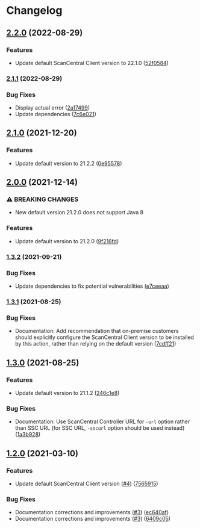 # Changelog

## [2.2.0](https://www.github.com/fortify/gha-setup-scancentral-client/compare/v2.1.1...v2.2.0) (2022-08-29)


### Features

* Update default ScanCentral Client version to 22.1.0 ([52f0584](https://www.github.com/fortify/gha-setup-scancentral-client/commit/52f0584bcc94f17c41db1ceec304e6c3462c83e7))

### [2.1.1](https://www.github.com/fortify/gha-setup-scancentral-client/compare/v2.1.0...v2.1.1) (2022-08-29)


### Bug Fixes

* Display actual error ([2a17499](https://www.github.com/fortify/gha-setup-scancentral-client/commit/2a174995a59f14f7854ae64742739f907167a82c))
* Update dependencies ([7c6e021](https://www.github.com/fortify/gha-setup-scancentral-client/commit/7c6e021be0153f045d1843d0f4eca0a428cea527))

## [2.1.0](https://www.github.com/fortify/gha-setup-scancentral-client/compare/v2.0.0...v2.1.0) (2021-12-20)


### Features

* Update default version to 21.2.2 ([0e95578](https://www.github.com/fortify/gha-setup-scancentral-client/commit/0e9557844802c0591d89e04d4cec1988ff8dcbc0))

## [2.0.0](https://www.github.com/fortify/gha-setup-scancentral-client/compare/v1.3.2...v2.0.0) (2021-12-14)


### ⚠ BREAKING CHANGES

* New default version 21.2.0 does not support Java 8

### Features

* Update default version to 21.2.0 ([9f216fd](https://www.github.com/fortify/gha-setup-scancentral-client/commit/9f216fdb121bb1378f5554d4e291fb8e0d9bd5c5))

### [1.3.2](https://www.github.com/fortify/gha-setup-scancentral-client/compare/v1.3.1...v1.3.2) (2021-09-21)


### Bug Fixes

* Update dependencies to fix potential vulnerabilities ([e7ceeaa](https://www.github.com/fortify/gha-setup-scancentral-client/commit/e7ceeaa321b13074b727295b1b4a625b88ce5988))

### [1.3.1](https://www.github.com/fortify/gha-setup-scancentral-client/compare/v1.3.0...v1.3.1) (2021-08-25)


### Bug Fixes

* Documentation: Add recommendation that on-premise customers should explicitly configure the ScanCentral Client version to be installed by this action, rather than relying on the default version ([7cdff21](https://www.github.com/fortify/gha-setup-scancentral-client/commit/7cdff2198f4602337bd4f249caad809718019bf3))

## [1.3.0](https://www.github.com/fortify/gha-setup-scancentral-client/compare/v1.2.0...v1.3.0) (2021-08-25)


### Features

* Update default version to 21.1.2 ([246c1e8](https://www.github.com/fortify/gha-setup-scancentral-client/commit/246c1e87a794d486894055aeae6629f989d3f339))


### Bug Fixes

* Documentation: Use ScanCentral Controller URL for `-url` option rather than SSC URL (for SSC URL, `-sscurl` option should be used instead) ([1a3b928](https://www.github.com/fortify/gha-setup-scancentral-client/commit/1a3b9283fdb6f58e2f10a39cff4fe390b2377ce1))

## [1.2.0](https://www.github.com/fortify/gha-setup-scancentral-client/compare/v1.1.1...v1.2.0) (2021-03-10)


### Features

* Update default ScanCentral Client version ([#4](https://www.github.com/fortify/gha-setup-scancentral-client/issues/4)) ([7565915](https://www.github.com/fortify/gha-setup-scancentral-client/commit/7565915d5b0de9d8a25c91df55127ab81944991b))


### Bug Fixes

* Documentation corrections and improvements ([#3](https://www.github.com/fortify/gha-setup-scancentral-client/issues/3)) ([ec640af](https://www.github.com/fortify/gha-setup-scancentral-client/commit/ec640af1fdc11a82186b873579d70af4029000f8))
* Documentation corrections and improvements ([#3](https://www.github.com/fortify/gha-setup-scancentral-client/issues/3)) ([6409c05](https://www.github.com/fortify/gha-setup-scancentral-client/commit/6409c0532be693b13fa2511e05967b208edd45be))
